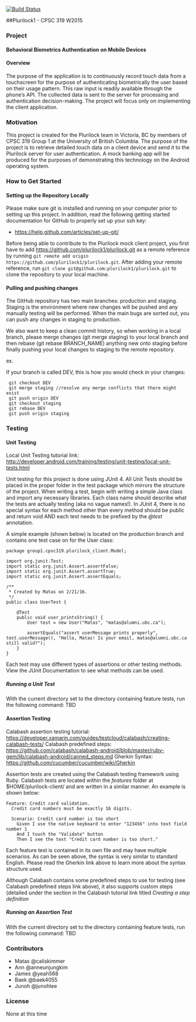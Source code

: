 [![Build Status](https://travis-ci.org/plurilock1/plurilock.svg?branch=master)](https://travis-ci.org/plurilock1/plurilock)

##Plurilock1 - CPSC 319 W2015

### Project

#### Behavioral Biometrics Authentication on Mobile Devices

#### Overview

The purpose of the application is to continuously record touch data from a touchscreen for the purpose of authenticating biometrically the user based on their usage pattern. This raw input is readily available through the phone’s API. The collected data is sent to the server for processing and authentication decision-making. The project will focus only on implementing the client application. 

### Motivation

This project is created for the Plurilock team in Victoria, BC by members of CPSC 319 Group 1 at the University of British Columbia. The purpose of the project is to retrieve detailed touch data on a client device and send it to the Plurilock server for user authentication. A mock banking app will be produced for the purposes of demonstrating this technology on the Android operating system.

### How to Get Started

#### Setting up the Repository Locally

Please make sure git is installed and running on your computer prior to setting up this project. In addition, read the following getting started documentation for GitHub to properly set up your ssh key:

- https://help.github.com/articles/set-up-git/ 

Before being able to contribute to the Plurilock mock client project, you first have to add https://github.com/plurilock1/plurilock.git as a remote reference by running `git remote add origin https://github.com/plurilock1/plurilock.git`. After adding your remote reference, run `git clone git@github.com:plurilock1/plurilock.git` to clone the repository to your local machine.  

#### Pulling and pushing changes

The GitHub repository has two main branches: production and staging. Staging is the environment where new changes will be pushed and any manually testing will be performed. When the main bugs are sorted out, you can push any changes in staging to production.

We also want to keep a clean commit history, so when working in a local branch, please merge changes (git merge staging) to your local branch and then rebase (git rebase BRANCH_NAME) anything new onto staging before finally pushing your local changes to staging to the remote repository.

ex.

If your branch is called DEV, this is how you would check in your changes:

  ```
   git checkout DEV
   git merge staging //resolve any merge conflicts that there might exist
   git push origin DEV
   git checkout staging
   git rebase DEV
   git push origin staging
   ```

### Testing

#### Unit Testing
 
Local Unit Testing tutorial link: http://developer.android.com/training/testing/unit-testing/local-unit-tests.html

Unit testing for this project is done using JUnit 4. All Unit Tests should be placed in the proper folder in the test package which mirrors the structure of the project. When writing a test, begin with writing a simple Java class and import any necessary libraries. Each class name should describe what the tests are actually testing (aka no vague names!). In JUnit 4, there is no special syntax for each method other than every method should be public and return void AND each test needs to be prefixed by the *@test* annotation. 

A simple example (shown below) is located on the production branch and contains one test case on for the User class:

```
package group1.cpsc319.plurilock_client.Model;

import org.junit.Test;
import static org.junit.Assert.assertFalse;
import static org.junit.Assert.assertTrue;
import static org.junit.Assert.assertEquals;

/**
 * Created by Matas on 2/21/16.
 */
public class UserTest {

    @Test
    public void user_printsString() {
        User test = new User("Matas", "matas@alumni.ubc.ca");

        assertEquals("assert userMessage prints properly", test.userMessage(), "Hello, Matas! Is your email, matas@alumni.ubc.ca still valid?");
    }
}
```

Each test may use different types of assertions or other testing methods. View the JUnit Documentation to see what methods can be used.

##### Running a Unit Test

With the current directory set to the directory containing feature tests, run the following command: TBD

#### Assertion Testing

Calabash assertion testing tutorial: https://developer.xamarin.com/guides/testcloud/calabash/creating-calabash-tests/
Calabash predefined steps: https://github.com/calabash/calabash-android/blob/master/ruby-gem/lib/calabash-android/canned_steps.md
Gherkin Syntax: https://github.com/cucumber/cucumber/wiki/Gherkin

Assertion tests are created using the Calabash testing framework using Ruby. Calabash tests are located within the *features* folder at $HOME/plurilock-client/ and are written in a similar manner. An example is shown below:

```
Feature: Credit card validation.
  Credit card numbers must be exactly 16 digits.

  Scenario: Credit card number is too short
    Given I use the native keyboard to enter "123456" into text field number 1
    And I touch the "Validate" button
    Then I see the text "Credit card number is too short."
```

Each feature test is contained in its own file and may have multiple scenarios. As can be seen above, the syntax is very similar to standard English. Please read the Gherkin link above to learn more about the syntax structure used.

Although Calabash contains some predefined steps to use for testing (see Calabash predefined steps link above), it also supports custom steps (detailed under the section in the Calabash tutorial link titled *Creating a step definition*

##### Running an Assertion Test

With the current directory set to the directory containing feature tests, run the following command: TBD

### Contributors

* Matas @caliskimmer
* Ann @anneunjungkim
* James @yeah568
* Baek @baek4055
* Junoh @junohlee

### License

None at this time
